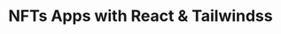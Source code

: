 # NFTs Apps with React & Tailwindss

<!-- This project was bootstrapped with [Create React App](https://github.com/facebook/create-react-app). -->
